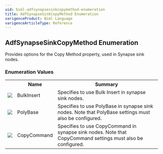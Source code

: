 ```yaml
---
uid: biml-adfsynapsesinkcopymethod-enumeration
title: AdfSynapseSinkCopyMethod Enumeration
varigenceProduct: Biml Language
varigenceArticleType: Reference
---
```


## AdfSynapseSinkCopyMethod Enumeration<div class="LanguageSummary"><div class ="SummaryItem">Provides options for the Copy Method property, used in Synapse sink nodes.</div></div><div class="EnumValueGroup">### Enumeration Values<table id="EnumValue" class="MemberList"><tbody><tr><th class="MemberTypeIconColumnHeader">&nbsp;</th><th class="MemberNameColumnHeader">Name</th><th class="MemberSummaryColumnHeader">Summary</th></tr><tr class="cd0"><td align="center" class="MemberTypeIcon"><img src="enumValue.png"></img></td><td class="MemberName">BulkInsert</td><td class="MemberSummary"><div class ="SummaryItem">Specifies to use Bulk Insert in synapse sink nodes.</div></td></tr><tr class="cd1"><td align="center" class="MemberTypeIcon"><img src="enumValue.png"></img></td><td class="MemberName">PolyBase</td><td class="MemberSummary"><div class ="SummaryItem">Specifies to use PolyBase in synapse sink nodes. Note that PolyBase settings must also be configured.</div></td></tr><tr class="cd0"><td align="center" class="MemberTypeIcon"><img src="enumValue.png"></img></td><td class="MemberName">CopyCommand</td><td class="MemberSummary"><div class ="SummaryItem">Specifies to use CopyCommand in synapse sink nodes. Note that CopyCommand settings must also be configured.</div></td></tr></tbody></table></div>